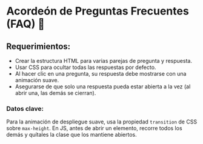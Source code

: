 # Acordeón de Preguntas Frecuentes (FAQ) 📜

## Requerimientos:
* Crear la estructura HTML para varias parejas de pregunta y respuesta.
* Usar CSS para ocultar todas las respuestas por defecto.
* Al hacer clic en una pregunta, su respuesta debe mostrarse con una animación suave.
* Asegurarse de que solo una respuesta pueda estar abierta a la vez (al abrir una, las demás se cierran).

### Datos clave:
Para la animación de despliegue suave, usa la propiedad `transition` de CSS sobre `max-height`. En JS, antes de abrir un elemento, recorre todos los demás y quítales la clase que los mantiene abiertos.

